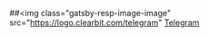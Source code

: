 ##<img class="gatsby-resp-image-image" src="https://logo.clearbit.com/telegram" [Telegram](https://t.me/Assistant_Fishing)

